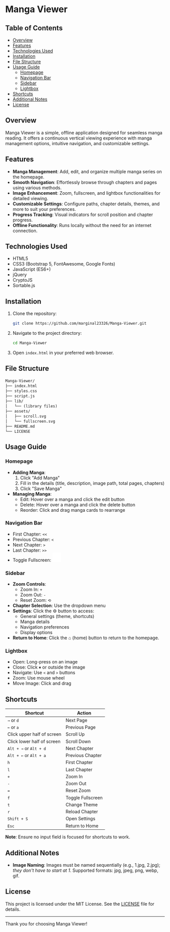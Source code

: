 # Manga Viewer

## Table of Contents
- [Overview](#overview)
- [Features](#features)
- [Technologies Used](#technologies-used)
- [Installation](#installation)
- [File Structure](#file-structure)
- [Usage Guide](#usage-guide)
  - [Homepage](#homepage)
  - [Navigation Bar](#navigation-bar)
  - [Sidebar](#sidebar)
  - [Lightbox](#lightbox)
- [Shortcuts](#shortcuts)
- [Additional Notes](#additional-notes)
- [License](#license)

## Overview
Manga Viewer is a simple, offline application designed for seamless manga reading. It offers a continuous vertical viewing experience with manga management options, intuitive navigation, and customizable settings.

## Features
- **Manga Management**: Add, edit, and organize multiple manga series on the homepage.
- **Smooth Navigation**: Effortlessly browse through chapters and pages using various methods.
- **Image Enhancement**: Zoom, fullscreen, and lightbox functionalities for detailed viewing.
- **Customizable Settings**: Configure paths, chapter details, themes, and more to suit your preferences.
- **Progress Tracking**: Visual indicators for scroll position and chapter progress.
- **Offline Functionality**: Runs locally without the need for an internet connection.

## Technologies Used
- HTML5
- CSS3 (Bootstrap 5, FontAwesome, Google Fonts)
- JavaScript (ES6+)
- jQuery
- CryptoJS
- Sortable.js

## Installation
1. Clone the repository:
   ```sh
   git clone https://github.com/marginal23326/Manga-Viewer.git
   ```
2. Navigate to the project directory:
   ```sh
   cd Manga-Viewer
   ```
3. Open `index.html` in your preferred web browser.

## File Structure
```
Manga-Viewer/
├── index.html
├── styles.css
├── script.js
├── lib/
│   └── (library files)
├── assets/
│   ├── scroll.svg
│   └── fullscreen.svg
├── README.md
└── LICENSE
```

## Usage Guide

### Homepage
- **Adding Manga**: 
  1. Click "Add Manga"
  2. Fill in the details (title, description, image path, total pages, chapters)
  3. Click "Save Manga"
- **Managing Manga**:
  - Edit: Hover over a manga and click the edit button
  - Delete: Hover over a manga and click the delete button
  - Reorder: Click and drag manga cards to rearrange

### Navigation Bar
- First Chapter: `<<`
- Previous Chapter: `<`
- Next Chapter: `>`
- Last Chapter: `>>`
- Toggle Fullscreen: ![fullscreen](https://raw.githubusercontent.com/marginal23326/Manga-Viewer/main/assets/fullscreen.svg)

### Sidebar
- **Zoom Controls**: 
  - Zoom In: `+`
  - Zoom Out: `-`
  - Reset Zoom: `⟲`
- **Chapter Selection**: Use the dropdown menu
- **Settings**: Click the ⚙ button to access:
  - General settings (theme, shortcuts)
  - Manga details
  - Navigation preferences
  - Display options
- **Return to Home**: Click the ⌂ (home) button to return to the homepage.

### Lightbox
- Open: Long-press on an image
- Close: Click `✖` or outside the image
- Navigate: Use `<` and `>` buttons
- Zoom: Use mouse wheel
- Move Image: Click and drag

## Shortcuts

| Shortcut | Action |
|--------|----------|
| `→` or `d` | Next Page |
| `←` or `a` | Previous Page |
| Click upper half of screen | Scroll Up |
| Click lower half of screen | Scroll Down |
| `Alt + →` or `Alt + d` | Next Chapter |
| `Alt + ←` or `Alt + a` | Previous Chapter |
| `h` | First Chapter |
| `l` | Last Chapter |
| `+` | Zoom In |
| `-` | Zoom Out |
| `=` | Reset Zoom |
| `f` | Toggle Fullscreen |
| `t` | Change Theme |
| `r` | Reload Chapter |
| `Shift + S` | Open Settings |
| `Esc` | Return to Home |

**Note**: Ensure no input field is focused for shortcuts to work.

## Additional Notes
- **Image Naming**: Images must be named sequentially (e.g., 1.jpg, 2.jpg); _they don't have to start at 1_. Supported formats: jpg, jpeg, png, webp, gif.

## License
This project is licensed under the MIT License. See the [LICENSE](LICENSE) file for details.

---

Thank you for choosing Manga Viewer!
